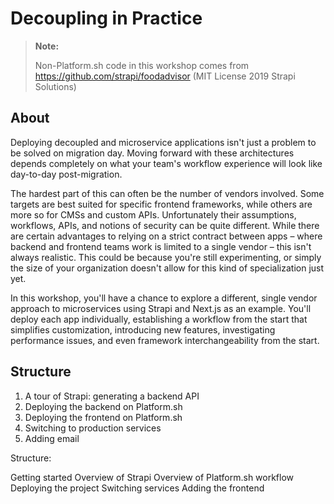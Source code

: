 # Decoupling in Practice

> **Note:**
>
> Non-Platform.sh code in this workshop comes from https://github.com/strapi/foodadvisor (MIT License 2019 Strapi Solutions)

## About

Deploying decoupled and microservice applications isn't just a problem to be solved on migration day. Moving forward with these architectures depends completely on what your team's workflow experience will look like day-to-day post-migration.

The hardest part of this can often be the number of vendors involved. Some targets are best suited for specific frontend frameworks, while others are more so for CMSs and custom APIs. Unfortunately their assumptions, workflows, APIs, and notions of security can be quite different. While there are certain advantages to relying on a strict contract between apps – where backend and frontend teams work is limited to a single vendor – this isn't always realistic. This could be because you're still experimenting, or simply the size of your organization doesn't allow for this kind of specialization just yet.

In this workshop, you'll have a chance to explore a different, single vendor approach to microservices using Strapi and Next.js as an example. You'll deploy each app individually, establishing a workflow from the start that simplifies customization, introducing new features, investigating performance issues, and even framework interchangeability from the start.

## Structure

1. A tour of Strapi: generating a backend API
2. Deploying the backend on Platform.sh
3. Deploying the frontend on Platform.sh
4. Switching to production services
5. Adding email

Structure:

Getting started
Overview of Strapi
Overview of Platform.sh workflow
Deploying the project
Switching services
Adding the frontend